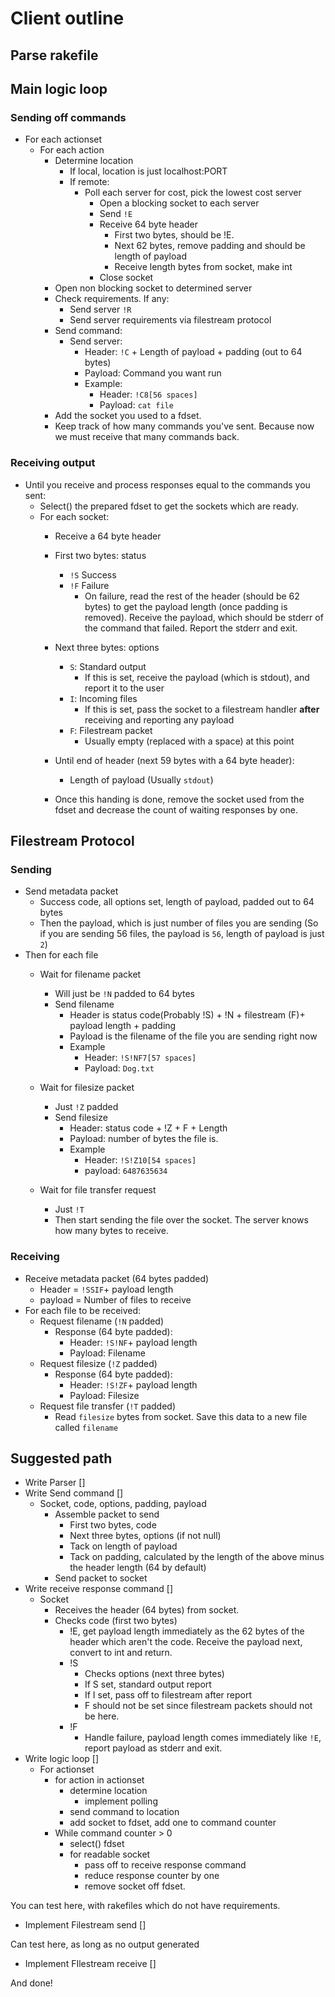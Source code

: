 # Client outline

## Parse rakefile

## Main logic loop

### Sending off commands

* For each actionset
  - For each action
    + Determine location
      * If local, location is just localhost:PORT
      * If remote:
        - Poll each server for cost, pick the lowest cost server
          + Open a blocking socket to each server
          + Send `!E`
          + Receive 64 byte header
            * First two bytes, should be !E.
            * Next 62 bytes, remove padding and should be length of payload
            * Receive length bytes from socket, make int
          + Close socket
    + Open non blocking socket to determined server
    + Check requirements. If any:
      * Send server `!R`
      * Send server requirements via filestream protocol
    + Send command:
      * Send server:
        - Header: `!C` + Length of payload + padding (out to 64 bytes)
        - Payload: Command you want run
        - Example:
          + Header: `!C8[56 spaces]`
          + Payload: `cat file`
    + Add the socket you used to a fdset.
    + Keep track of how many commands you've sent. Because now we must receive that many commands back.

### Receiving output

* Until you receive and process responses equal to the commands you sent:
  - Select() the prepared fdset to get the sockets which are ready.
  - For each socket:
    + Receive a 64 byte header
    + First two bytes: status

      * `!S` Success
      * `!F` Failure
        - On failure, read the rest of the header (should be 62 bytes) to get the payload length (once padding is removed). Receive the payload, which should be stderr of the command that failed. Report the stderr and exit.
    + Next three bytes: options

      * `S`: Standard output
        - If this is set, receive the payload (which is stdout), and report it to the user
      * `I`: Incoming files
        - If this is set, pass the socket to a filestream handler **after** receiving and reporting any payload
      * `F`: Filestream packet
        - Usually empty (replaced with a space) at this point
    + Until end of header (next 59 bytes with a 64 byte header):

      * Length of payload (Usually `stdout`)
    + Once this handing is done, remove the socket used from the fdset and decrease the count of waiting responses by one.

## Filestream Protocol

### Sending

- Send metadata packet
  + Success code, all options set, length of payload, padded out to 64 bytes
  + Then the payload, which is just number of files you are sending (So if you are sending 56 files, the payload is `56`, length of payload is just `2`)
- Then for each file
  + Wait for filename packet

    * Will just be `!N` padded to 64 bytes

    + Send filename
      * Header is status code(Probably !S) + !N + filestream (F)+ payload length + padding
      * Payload is the filename of the file you are sending right now
      * Example
        - Header: `!S!NF7[57 spaces]`
        - Payload: `Dog.txt`
  + Wait for filesize packet

    * Just `!Z` padded
    * Send filesize
      - Header: status code + !Z + F + Length
      - Payload: number of bytes the file is.
      - Example
        + Header: `!S!Z10[54 spaces]`
        + payload: `6487635634`
  + Wait for file transfer request

    * Just `!T`
    * Then start sending the file over the socket. The server knows how many bytes to receive.

### Receiving

- Receive metadata packet (64 bytes padded)
  + Header = `!SSIF`+ payload length
  + payload = Number of files to receive
- For each file to be received:
  + Request filename (`!N` padded)
    * Response (64 byte padded):
      - Header: `!S!NF`+ payload length
      - Payload: Filename
  + Request filesize (`!Z` padded)
    * Response (64 byte padded):
      - Header: `!S!ZF`+ payload length
      - Payload: Filesize
  + Request file transfer (`!T` padded)
    * Read `filesize` bytes from socket. Save this data to a new file called `filename`

## Suggested path

* Write Parser []
* Write Send command []
  - Socket, code, options, padding, payload
    + Assemble packet to send
      * First two bytes, code
      * Next three bytes, options (if not null)
      * Tack on length of payload
      * Tack on padding, calculated by the length of the above minus the header length (64 by default)
    + Send packet to socket
* Write receive response command []
  - Socket
    + Receives the header (64 bytes) from socket.
    + Checks code (first two bytes)
      * !E, get payload length immediately as the 62 bytes of the header which aren't the code. Receive the payload next, convert to int and return.
      * !S
        - Checks options (next three bytes)
        - If S set, standard output report
        - If I set, pass off to filestream after report
        - F should not be set since filestream packets should not be here.
      * !F
        - Handle failure, payload length comes immediately like `!E`, report payload as stderr and exit.
* Write logic loop []
  - For actionset
    + for action in actionset
      + determine location
        * implement polling
      + send command to location
      + add socket to fdset, add one to command counter
    + While command counter > 0
      * select() fdset
      * for readable socket
        - pass off to receive response command
        - reduce response counter by one
        - remove socket off fdset.

You can test here, with rakefiles which do not have requirements.

* Implement Filestream send []

Can test here, as long as no output generated

* Implement FIlestream receive []

And done!
